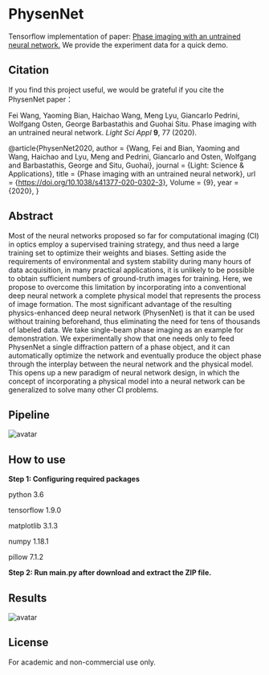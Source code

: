 # PhysenNet

Tensorflow implementation of paper: [Phase imaging with an untrained neural network.](https://www.nature.com/articles/s41377-020-0302-3) We provide the experiment data for a quick demo.

## Citation
If you find this project useful, we would be grateful if you cite the PhysenNet paper：

Fei Wang, Yaoming Bian, Haichao Wang, Meng Lyu, Giancarlo Pedrini, Wolfgang Osten, George Barbastathis and Guohai Situ. Phase imaging with an untrained neural network. *Light Sci Appl* **9**, 77 (2020).

@article{PhysenNet2020,
author = {Wang, Fei and Bian, Yaoming and Wang, Haichao and Lyu, Meng and Pedrini, Giancarlo and Osten, Wolfgang and Barbastathis, George and Situ, Guohai},
journal = {Light: Science & Applications},
title = {Phase imaging with an untrained neural network},
url = {https://doi.org/10.1038/s41377-020-0302-3},
Volume = {9},
year = {2020},
}

## Abstract
Most of the neural networks proposed so far for computational imaging (CI) in optics employ a supervised training strategy, and thus need a large training set to optimize their weights and biases. Setting aside the requirements of environmental and system stability during many hours of data acquisition, in many practical applications, it is unlikely to be possible to obtain sufficient numbers of ground-truth images for training. Here, we propose to overcome this limitation by incorporating into a conventional deep neural network a complete physical model that represents the process of image formation. The most significant advantage of the resulting physics-enhanced deep neural network (PhysenNet) is that it can be used without training beforehand, thus eliminating the need for tens of thousands of labeled data. We take single-beam phase imaging as an example for demonstration. We experimentally show that one needs only to feed PhysenNet a single diffraction pattern of a phase object, and it can automatically optimize the network and eventually produce the object phase through the interplay between the neural network and the physical model. This opens up a new paradigm of neural network design, in which the concept of incorporating a physical model into a neural network can be generalized to solve many other CI problems.

## Pipeline
![avatar](https://media.springernature.com/full/springer-static/image/art%3A10.1038%2Fs41377-020-0302-3/MediaObjects/41377_2020_302_Fig1_HTML.png?as=webp)

## How to use
**Step 1: Configuring required packages**

python 3.6

tensorflow 1.9.0

matplotlib 3.1.3

numpy 1.18.1

pillow 7.1.2

**Step 2: Run main.py after download and extract the ZIP file.**

## Results
![avatar](https://media.springernature.com/full/springer-static/image/art%3A10.1038%2Fs41377-020-0302-3/MediaObjects/41377_2020_302_Fig5_HTML.png?as=webp)

## License
For academic and non-commercial use only.

